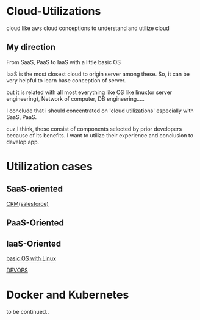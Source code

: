 # Cloud-Utilizations
cloud like aws cloud conceptions to understand and utilize cloud

## My direction 
From SaaS, PaaS to IaaS with a little basic OS

IaaS is the most closest cloud to origin server among these. So, it can be very helpful to learn base conception of server.

but it is related with all most everything like OS like linux(or server engineering), Network of computer, DB engineering.....

I conclude that i should concentrated on 'cloud utilizations' especially with SaaS, PaaS.

cuz,I think, these consist of components selected by prior developers because of its benefits. I want to utilize their experience and conclusion to develop app.

# Utilization cases
## SaaS-oriented 
[CRM(salesforce)](https://github.com/devsacti/CRM)
 
## PaaS-Oriented

## IaaS-Oriented
[basic OS with Linux](https://github.com/devsacti/OperatingSystem)

[DEVOPS](https://github.com/devsacti/Cloud-Utilizations/tree/main/DEVOPS)

# Docker and Kubernetes
to be continued..
